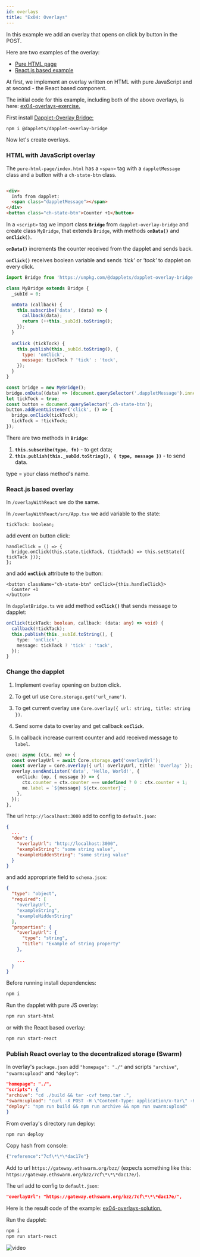 ```yaml
---
id: overlays
title: "Ex04: Overlays"
---
```


In this example we add an overlay that opens on click by button in the POST.

Here are two examples of the overlay:

- [Pure HTML page](https://github.com/dapplets/dapplet-overlay-bridge/tree/master/examples/pure-html-page)
- [React.js based example](https://github.com/dapplets/dapplet-overlay-bridge/tree/master/examples/react-overlay)

At first, we implement an overlay written on HTML with pure JavaScript and at second - the React based component.

The initial code for this example, including both of the above overlays, is
here: [ex04-overlays-exercise.](https://github.com/dapplets/dapplet-template/tree/ex04-overlays-exercise)

First install [Dapplet-Overlay Bridge:](https://github.com/dapplets/dapplet-overlay-bridge)

```bash
npm i @dapplets/dapplet-overlay-bridge
```

Now let's create overlays.

### HTML with JavaScript overlay

The `pure-html-page/index.html` has a `<span>` tag with a `dappletMessage` class and a button with a `ch-state-btn`
class.

```html

<div>
  Info from dapplet:
  <span class="dappletMessage"></span>
</div>
<button class="ch-state-btn">Counter +1</button>
```

In a `<script>` tag we import class **`Bridge`** from `dapplet-overlay-bridge` and create class `MyBridge`, that
extends `Bridge`, with methods **`onData()`** and **`onClick()`**.

**`onData()`** increments the counter received from the dapplet and sends back.

**`onClick()`** receives boolean variable and sends *'tick'* or *'tock'* to dapplet on every click.

```js
import Bridge from 'https://unpkg.com/@dapplets/dapplet-overlay-bridge';

class MyBridge extends Bridge {
  _subId = 0;

  onData (callback) {
    this.subscribe('data', (data) => {
      callback(data);
      return (++this._subId).toString();
    });
  }
  
  onClick (tickTock) {
    this.publish(this._subId.toString(), {
      type: 'onClick',
      message: tickTock ? 'tick' : 'tock',
    });
  }
}

const bridge = new MyBridge();
bridge.onData((data) => (document.querySelector('.dappletMessage').innerText = data));
let tickTock = true;
const button = document.querySelector('.ch-state-btn');
button.addEventListener('click', () => {
  bridge.onClick(tickTock);
  tickTock = !tickTock;
});
```

There are two methods in **`Bridge`**:

1. **`this.subscribe(type, fn)`** - to get data;
2. **`this.publish(this._subId.toString(), { type, message })`** - to send data.

type = your class method's name.

### React.js based overlay

In `/overlayWithReact` we do the same.

In `/overlayWithReact/src/App.tsx`  we add variable to the state:

```tsx
tickTock: boolean;
```

add event on button click:

```tsx
handleClick = () => {
  bridge.onClick(this.state.tickTack, (tickTack) => this.setState({ tickTack }));
};
```

and add **`onClick`** attribute to the button:

```tsx
<button className="ch-state-btn" onClick={this.handleClick}>
  Counter +1
</button>
```

In `dappletBridge.ts` we add method **`onClick()`** that sends message to dapplet:

```ts
onClick(tickTack: boolean, callback: (data: any) => void) {
  callback(!tickTack);
  this.publish(this._subId.toString(), {
    type: 'onClick',
    message: tickTack ? 'tick' : 'tack',
  });
}
```

### Change the dapplet

1. Implement overlay opening on button click.

2. To get url use `Core.storage.get('url_name')`.

3. To get current overlay use `Core.overlay({ url: string, title: string })`.

4. Send some data to overlay and get callback **`onClick`**.

5. In callback increase current counter and add received message to `label`.

```ts 
exec: async (ctx, me) => {
  const overlayUrl = await Core.storage.get('overlayUrl');
  const overlay = Core.overlay({ url: overlayUrl, title: 'Overlay' });
  overlay.sendAndListen('data', 'Hello, World!', {
    onClick: (op, { message }) => {
      ctx.counter = ctx.counter === undefined ? 0 : ctx.counter + 1;
      me.label = `${message} ${ctx.counter}`;
    },
  });
},
```

The url `http://localhost:3000` add to config to `default.json`:

```json
{
  ...
  "dev": {
    "overlayUrl": "http://localhost:3000",
    "exampleString": "some string value",
    "exampleHiddenString": "some string value"
  }
}
```

and add appropriate field to `schema.json`:

```json
{
  "type": "object",
  "required": [
    "overlayUrl",
    "exampleString",
    "exampleHiddenString"
  ],
  "properties": {
    "overlayUrl": {
      "type": "string",
      "title": "Example of string property"
    },
    
    ...
  }
}
```

Before running install dependencies:

```bash
npm i
```

Run the dapplet with pure JS overlay:

```bash
npm run start-html
```

or with the React based overlay:

```bash
npm run start-react
```

### Publish React overlay to the decentralized storage (Swarm)

In overlay's `package.json` add `"homepage": "./"` and scripts `"archive"`, `"swarm:upload"` and `"deploy"`:

```json
"homepage": "./",
"scripts": {
"archive": "cd ./build && tar -cvf temp.tar .",
"swarm:upload": "curl -X POST -H \"Content-Type: application/x-tar\" -H \"Swarm-Index-Document: index.html\" -H \"Swarm-Error-Document: index.html\" --data-binary @build/temp.tar https://gateway.ethswarm.org/dirs",
"deploy": "npm run build && npm run archive && npm run swarm:upload"
}
```

From overlay's directory run deploy:

```bash
npm run deploy
```

Copy hash from console:

```bash
{"reference":"7cf\*\*\*dac17e"}
```

Add to url `https://gateway.ethswarm.org/bzz/` (expects something like
this: `https://gateway.ethswarm.org/bzz/7cf\*\*\*dac17e/`).

The url add to config to `default.json`:

```json
"overlayUrl": "https://gateway.ethswarm.org/bzz/7cf\*\*\*dac17e/",
```

Here is the result code of the
example: [ex04-overlays-solution.](https://github.com/dapplets/dapplet-template/tree/ex04-overlays-solution)

Run the dapplet:

```bash
npm i
npm run start-react
```

![video](/video/ex04-overlay.gif)
